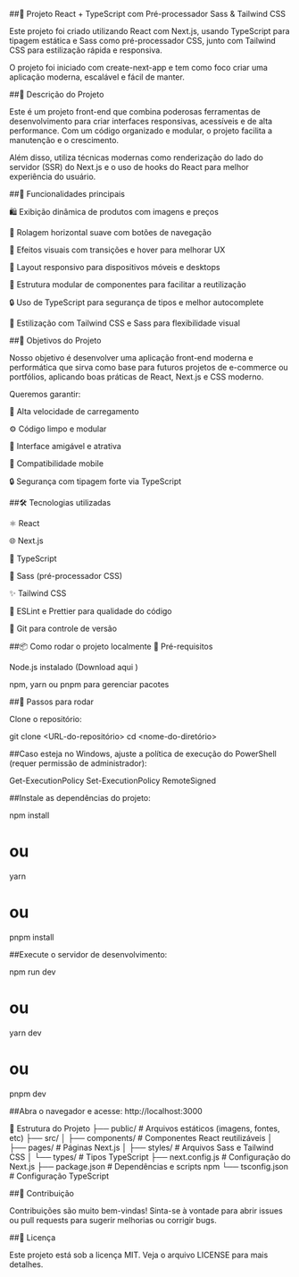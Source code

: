 ##🚀 Projeto React + TypeScript com Pré-processador Sass & Tailwind CSS

Este projeto foi criado utilizando React com Next.js, usando TypeScript para tipagem estática e Sass como pré-processador CSS, junto com Tailwind CSS para estilização rápida e responsiva.

O projeto foi iniciado com create-next-app
 e tem como foco criar uma aplicação moderna, escalável e fácil de manter.

##📖 Descrição do Projeto

Este é um projeto front-end que combina poderosas ferramentas de desenvolvimento para criar interfaces responsivas, acessíveis e de alta performance. Com um código organizado e modular, o projeto facilita a manutenção e o crescimento.

Além disso, utiliza técnicas modernas como renderização do lado do servidor (SSR) do Next.js e o uso de hooks do React para melhor experiência do usuário.

##🚀 Funcionalidades principais

🛍️ Exibição dinâmica de produtos com imagens e preços

🔄 Rolagem horizontal suave com botões de navegação

🎨 Efeitos visuais com transições e hover para melhorar UX

📱 Layout responsivo para dispositivos móveis e desktops

🔧 Estrutura modular de componentes para facilitar a reutilização

🔒 Uso de TypeScript para segurança de tipos e melhor autocomplete

💅 Estilização com Tailwind CSS e Sass para flexibilidade visual

##🎯 Objetivos do Projeto

Nosso objetivo é desenvolver uma aplicação front-end moderna e performática que sirva como base para futuros projetos de e-commerce ou portfólios, aplicando boas práticas de React, Next.js e CSS moderno.

Queremos garantir:

🚀 Alta velocidade de carregamento

⚙️ Código limpo e modular

🎨 Interface amigável e atrativa

📱 Compatibilidade mobile

🔒 Segurança com tipagem forte via TypeScript

##🛠️ Tecnologias utilizadas

⚛️ React

🌐 Next.js

💙 TypeScript

🎨 Sass (pré-processador CSS)

✨ Tailwind CSS

🧰 ESLint e Prettier para qualidade do código

🔄 Git para controle de versão

##📦 Como rodar o projeto localmente
🔧 Pré-requisitos

Node.js instalado (Download aqui
)

npm, yarn ou pnpm para gerenciar pacotes

##🏁 Passos para rodar

Clone o repositório:

git clone <URL-do-repositório>
cd <nome-do-diretório>


##Caso esteja no Windows, ajuste a política de execução do PowerShell (requer permissão de administrador):

Get-ExecutionPolicy
Set-ExecutionPolicy RemoteSigned


##Instale as dependências do projeto:

npm install
# ou
yarn
# ou
pnpm install


##Execute o servidor de desenvolvimento:

npm run dev
# ou
yarn dev
# ou
pnpm dev


##Abra o navegador e acesse: http://localhost:3000

📝 Estrutura do Projeto
├── public/             # Arquivos estáticos (imagens, fontes, etc)
├── src/
│   ├── components/     # Componentes React reutilizáveis
│   ├── pages/          # Páginas Next.js
│   ├── styles/         # Arquivos Sass e Tailwind CSS
│   └── types/          # Tipos TypeScript
├── next.config.js      # Configuração do Next.js
├── package.json        # Dependências e scripts npm
└── tsconfig.json       # Configuração TypeScript

##🤝 Contribuição

Contribuições são muito bem-vindas! Sinta-se à vontade para abrir issues ou pull requests para sugerir melhorias ou corrigir bugs.

##📄 Licença

Este projeto está sob a licença MIT. Veja o arquivo LICENSE para mais detalhes.
